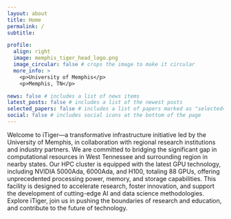 ```yaml
---
layout: about
title: Home
permalink: /
subtitle:

profile:
  align: right
  image: memphis_tiger_head_logo.png
  image_circular: false # crops the image to make it circular
  more_info: >
    <p>University of Memphis</p>
    <p>Memphis, TN</p>

news: false # includes a list of news items
latest_posts: false # includes a list of the newest posts
selected_papers: false # includes a list of papers marked as "selected={true}"
social: false # includes social icons at the bottom of the page
---
```


Welcome to iTiger—a transformative infrastructure initiative led by the University of Memphis, in collaboration with regional research institutions and
industry partners. We are committed to bridging the significant gap in computational resources in West Tennessee and surrounding region in nearby states.
Our HPC cluster is equipped with the latest GPU technology, including
NVIDIA 5000Ada, 6000Ada, and H100, totaling 88 GPUs, offering unprecedented processing power, memory, and storage capabilities. This facility is
designed to accelerate research, foster innovation, and support the development
of cutting-edge AI and data science methodologies.
Explore iTiger, join us in pushing the boundaries of research and education,
and contribute to the future of technology.


